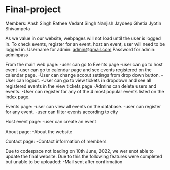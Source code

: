 # Final-project

Members:
Ansh Singh Rathee
Vedant Singh
Nanjish Jaydeep Ghetia
Jyotin Shivampeta

As we value in our website, webpages will not load until the user is logged in.
To check events, register for an event, host an event, user will need to be logged in.
Username for admin: admin@gmail.com
Password for admin: adminpass

From the main web page:
-user can go to Events page
-user can go to host event
-user can go to calendar page and see events registered on the calendar page.
-User can change accout settings from drop down button.
-User can logout.
-User can go to view tickets in dropdown and see all registered events in the view tickets page 
-Admins can delete users and events.
-User can register for any of the 4 most popular events listed on the index page.

Events page:
-user can view all events on the database.
-user can register for any event.
-user can filter events according to city

Host event page:
-user can create an event 

About page:
-About the website

Contact page:
-Contact information of members

Due to codespace not loading on 10th June, 2022, we wer enot able to update the final website. Due to this the following features were completed but unable to be uploaded:
-Mail sent after confirmation


